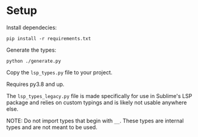 # Setup

Install dependecies:
```
pip install -r requirements.txt
```

Generate the types:
```
python ./generate.py
```

Copy the `lsp_types.py` file to your project.

Requires py3.8 and up.

The `lsp_types_legacy.py` file is made specifically for use in Sublime's LSP package and relies on custom typings and is likely not usable anywhere else.

NOTE: Do not import types that begin with `__`. These types are internal types and are not meant to be used.
